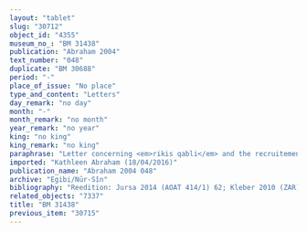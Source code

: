 ```yaml
---
layout: "tablet"
slug: "30712"
object_id: "4355"
museum_no_: "BM 31438"
publication: "Abraham 2004"
text_number: "048"
duplicate: "BM 30688"
period: "-"
place_of_issue: "No place"
type_and_content: "Letters"
day_remark: "no day"
month: "-"
month_remark: "no month"
year_remark: "no year"
king: "no king"
king_remark: "no king"
paraphrase: "Letter concerning <em>rikis qabli</em> and the recruitement of troops. The head of the Egibi family is involved.<br /> The names of the sender and addressee are lost but can be reconstructed on the basis of a comparison with AO8930, BM30688 and BM 33077 (Jursa AOAT 414/1).<br /> <strong>A</strong> complains that he has not heard from <strong>B</strong>. The troops have not been released this year (<em>paṭāru</em> D). When <strong>C</strong> came to <strong>A</strong> to settle accounts (<em>nishu nasāhu</em>), he paid the <em>rikis qabli</em> (<em>nadānu</em>). The addressee is urged to pay (<em>na&scaron;&ucirc;</em> N) his share (<em>zittu</em>) of the <em>rikis qabli-</em>obligation&nbsp;and assist <strong>C</strong> (<em>itti u&scaron;uzzu</em>) in recruiting (<em>esēru</em>) soldiers (<em>ṣābu</em>), so that he will not cause delay and let him return empty-handed (<em>etēqu</em> &Scaron;). If he fails to do so, <strong>A</strong> will inform the appointed supervisor (<em>bēl piqitti</em>), and <strong>B</strong> risks to be hand-cuffed (<em>izqātu</em>) and pressured to pay his <em>rikis qabli</em> (<em>rakāsu</em>). <strong>A</strong>&rsquo;s threat is reinforced by an oath.<br /> <br /> <strong>A</strong>=Libluṭ;&nbsp;<strong>B</strong>=Dummuqu;&nbsp;<strong>C</strong>=&Scaron;i&scaron;ku (=Marduk-nāṣir-apli/Itti-Marduk-balāṭu//Egibi)"
imported: "Kathleen Abraham (18/04/2016)"
publication_name: "Abraham 2004 048"
archive: "Egibi/Nūr-Sîn"
bibliography: "Reedition: Jursa 2014 (AOAT 414/1) 62; Kleber 2010 (ZAR), xxx"
related_objects: "7337"
title: "BM 31438"
previous_item: "30715"
---
```

